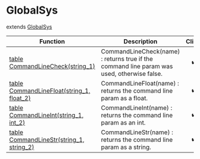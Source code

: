 # GlobalSys
extends [GlobalSys](../GlobalSys)

Function|Description|Client
--|--|:--:
[table CommandLineCheck(string_1)](CommandLineCheck)|CommandLineCheck(name) : returns true if the command line param was used, otherwise false.|✔️
[table CommandLineFloat(string_1, float_2)](CommandLineFloat)|CommandLineFloat(name) : returns the command line param as a float.|✔️
[table CommandLineInt(string_1, int_2)](CommandLineInt)|CommandLineInt(name) : returns the command line param as an int.|✔️
[table CommandLineStr(string_1, string_2)](CommandLineStr)|CommandLineStr(name) : returns the command line param as a string.|✔️
